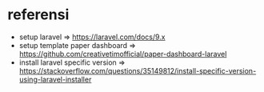 # referensi
- setup laravel => https://laravel.com/docs/9.x
- setup template paper dashboard => https://github.com/creativetimofficial/paper-dashboard-laravel
- install laravel specific version => https://stackoverflow.com/questions/35149812/install-specific-version-using-laravel-installer
